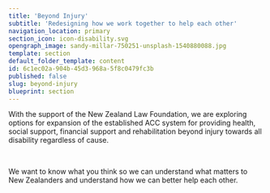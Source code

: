 ```yaml
---
title: 'Beyond Injury'
subtitle: 'Redesigning how we work together to help each other'
navigation_location: primary
section_icon: icon-disability.svg
opengraph_image: sandy-millar-750251-unsplash-1540880088.jpg
template: section
default_folder_template: content
id: 6c1ec02a-904b-45d3-968a-5f8c0479fc3b
published: false
slug: beyond-injury
blueprint: section
---
```

<p>With the support of the New Zealand Law Foundation, we are exploring options for expansion of the established ACC system for providing health, social support, financial support and rehabilitation beyond injury towards all disability regardless of cause.<br></p><p>







<br></p><p>We want to know what you think so we can understand what matters to New Zealanders and understand how we can better help each other.&nbsp;</p>